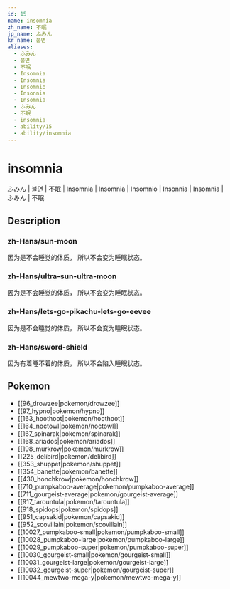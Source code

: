 ```yaml
---
id: 15
name: insomnia
zh_name: 不眠
jp_name: ふみん
kr_name: 불면
aliases:
  - ふみん
  - 불면
  - 不眠
  - Insomnia
  - Insomnia
  - Insomnio
  - Insonnia
  - Insomnia
  - ふみん
  - 不眠
  - insomnia
  - ability/15
  - ability/insomnia
---
```

# insomnia

ふみん | 불면 | 不眠 | Insomnia | Insomnia | Insomnio | Insonnia | Insomnia | ふみん | 不眠

## Description

### zh-Hans/sun-moon

因为是不会睡觉的体质，
所以不会变为睡眠状态。

### zh-Hans/ultra-sun-ultra-moon

因为是不会睡觉的体质，
所以不会变为睡眠状态。

### zh-Hans/lets-go-pikachu-lets-go-eevee

因为是不会睡觉的体质，
所以不会变为睡眠状态。

### zh-Hans/sword-shield

因为有着睡不着的体质，
所以不会陷入睡眠状态。

## Pokemon

- [[96_drowzee|pokemon/drowzee]]
- [[97_hypno|pokemon/hypno]]
- [[163_hoothoot|pokemon/hoothoot]]
- [[164_noctowl|pokemon/noctowl]]
- [[167_spinarak|pokemon/spinarak]]
- [[168_ariados|pokemon/ariados]]
- [[198_murkrow|pokemon/murkrow]]
- [[225_delibird|pokemon/delibird]]
- [[353_shuppet|pokemon/shuppet]]
- [[354_banette|pokemon/banette]]
- [[430_honchkrow|pokemon/honchkrow]]
- [[710_pumpkaboo-average|pokemon/pumpkaboo-average]]
- [[711_gourgeist-average|pokemon/gourgeist-average]]
- [[917_tarountula|pokemon/tarountula]]
- [[918_spidops|pokemon/spidops]]
- [[951_capsakid|pokemon/capsakid]]
- [[952_scovillain|pokemon/scovillain]]
- [[10027_pumpkaboo-small|pokemon/pumpkaboo-small]]
- [[10028_pumpkaboo-large|pokemon/pumpkaboo-large]]
- [[10029_pumpkaboo-super|pokemon/pumpkaboo-super]]
- [[10030_gourgeist-small|pokemon/gourgeist-small]]
- [[10031_gourgeist-large|pokemon/gourgeist-large]]
- [[10032_gourgeist-super|pokemon/gourgeist-super]]
- [[10044_mewtwo-mega-y|pokemon/mewtwo-mega-y]]

